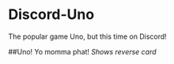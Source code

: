 # Discord-Uno
The popular game Uno, but this time on Discord!

##Uno!
Yo momma phat!
*Shows reverse card*
